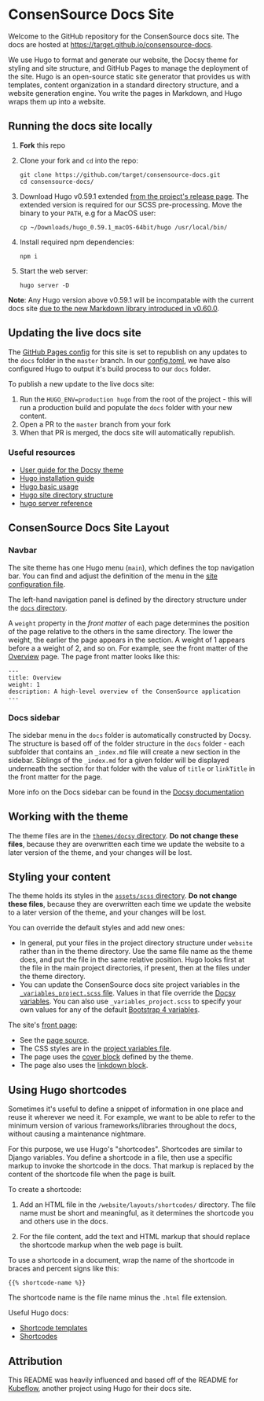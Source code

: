 # ConsenSource Docs Site

Welcome to the GitHub repository for the ConsenSource docs site. The docs are hosted at https://target.github.io/consensource-docs.

We use Hugo to format and generate our website, the Docsy theme for styling and site structure, and GitHub Pages to manage the deployment of the site. Hugo is an open-source static site generator that provides us with templates, content organization in a standard directory structure, and a website generation engine. You write the pages in Markdown, and Hugo wraps them up into a website.

## Running the docs site locally

1. **Fork** this repo
2. Clone your fork and `cd` into the repo:

   ```
   git clone https://github.com/target/consensource-docs.git
   cd consensource-docs/
   ```

3. Download Hugo v0.59.1 extended [from the project's release page](https://github.com/gohugoio/hugo/releases/tag/v0.59.1). The extended version is required for our SCSS pre-processing. Move the binary to your `PATH`, e.g for a MacOS user:
   ```
   cp ~/Downloads/hugo_0.59.1_macOS-64bit/hugo /usr/local/bin/
   ```
4. Install required npm dependencies:
   ```
   npm i
   ```
5. Start the web server:

   ```
   hugo server -D
   ```

**Note**: Any Hugo version above v0.59.1 will be incompatable with the current docs site [due to the new Markdown library introduced in v0.60.0](https://gohugo.io/news/0.60.0-relnotes/).

## Updating the live docs site

The [GitHub Pages config](https://github.com/target/consensource-docs/settings) for this site is set to republish on any updates to the `docs` folder in the `master` branch.
In our [config.toml](https://github.com/target/consensource-docs/blob/master/config.toml#L3), we have also configured Hugo to output it's build process to our `docs` folder.

To publish a new update to the live docs site:

1. Run the `HUGO_ENV=production hugo` from the root of the project - this will run a production build and populate the `docs` folder with your new content.
2. Open a PR to the `master` branch from your fork
3. When that PR is merged, the docs site will automatically republish.

### Useful resources

- [User guide for the Docsy theme](https://www.docsy.dev/docs/getting-started/)
- [Hugo installation guide](https://gohugo.io/getting-started/installing/)
- [Hugo basic usage](https://gohugo.io/getting-started/usage/)
- [Hugo site directory structure](https://gohugo.io/getting-started/directory-structure/)
- [hugo server reference](https://gohugo.io/commands/hugo_server/)

## ConsenSource Docs Site Layout

### Navbar

The site theme has one Hugo menu (`main`), which defines the top navigation bar.
You can find and adjust the definition of the menu in the [site configuration
file](https://github.com/target/consensource-docs/blob/master/config.toml).

The left-hand navigation panel is defined by the directory structure under
the
[`docs` directory](https://github.com/target/consensource-docs/tree/master/content/docs).

A `weight` property in the _front matter_ of each page determines the position
of the page relative to the others in the same directory. The lower the weight,
the earlier the page appears in the section. A weight of 1 appears before a
a weight of 2, and so on. For example, see the front matter of the
[Overview](https://github.com/target/consensource-docs/blob/master/content/docs/Overview/_index.md)
page. The page front matter looks like this:

```
---
title: Overview
weight: 1
description: A high-level overview of the ConsenSource application
---
```

### Docs sidebar

The sidebar menu in the `docs` folder is automatically constructed by Docsy. The structure is based off of the folder structure in the `docs` folder - each subfolder that contains
an `_index.md` file will create a new section in the sidebar. Siblings of the `_index.md` for a given folder will be displayed underneath the section for that folder with the value of `title` or
`linkTitle` in the front matter for the page.

More info on the Docs sidebar can be found in the [Docsy documentation](https://www.docsy.dev/docs/adding-content/content/#organizing-your-documentation)

## Working with the theme

The theme files are in the
[`themes/docsy` directory](https://github.com/target/consensource-docs/tree/master/themes/docsy).
**Do not change these files**, because they are overwritten each time we update
the website to a later version of the theme, and your changes will be lost.

## Styling your content

The theme holds its styles in the
[`assets/scss` directory](https://github.com/target/consensource-docs/tree/master/assets/scss).
**Do not change these files**, because they are overwritten each time we update
the website to a later version of the theme, and your changes will be lost.

You can override the default styles and add new ones:

- In general, put your files in the project directory structure under `website`
  rather than in the theme directory. Use the same file name as the theme does,
  and put the file in the same relative position. Hugo looks first at the file
  in the main project directories, if present, then at the files under the theme
  directory.
- You can update the ConsenSource docs site project variables in the
  [`_variables_project.scss` file](https://github.com/target/consensource-docs/blob/master/assets/scss/_variables_project.scss).
  Values in that file override the
  [Docsy variables](https://github.com/target/consensource-docs/blob/master/themes/docsy/assets/scss/_variables_project.scss).
  You can also use `_variables_project.scss` to specify your own values for any
  of the default
  [Bootstrap 4 variables](https://getbootstrap.com/docs/4.0/getting-started/theming/).

The site's [front page](https://www.example.org/):

- See the [page source](https://github.com/target/consensource-docs/blob/master/content/_index.html).
- The CSS styles are in the
  [project variables file](https://github.com/target/consensource-docs/blob/master/assets/scss/_variables_project.scss).
- The page uses the
  [cover block](https://www.docsy.dev/docs/adding-content/shortcodes/#blocks-cover)
  defined by the theme.
- The page also uses the
  [linkdown block](https://www.docsy.dev/docs/adding-content/shortcodes/#blocks-link-down).

## Using Hugo shortcodes

Sometimes it's useful to define a snippet of information in one place and reuse
it wherever we need it. For example, we want to be able to refer to the minimum
version of various frameworks/libraries throughout the docs, without
causing a maintenance nightmare.

For this purpose, we use Hugo's "shortcodes". Shortcodes are similar to Django
variables. You define a shortcode in a file, then use a specific markup to
invoke the shortcode in the docs. That markup is replaced by the content of the
shortcode file when the page is built.

To create a shortcode:

1. Add an HTML file in the `/website/layouts/shortcodes/` directory.
   The file name must be short and meaningful, as it determines the shortcode
   you and others use in the docs.

2. For the file content, add the text and HTML markup that should replace the
   shortcode markup when the web page is built.

To use a shortcode in a document, wrap the name of the shortcode in braces and
percent signs like this:

```
{{% shortcode-name %}}
```

The shortcode name is the file name minus the `.html` file extension.

Useful Hugo docs:

- [Shortcode templates](https://gohugo.io/templates/shortcode-templates/)
- [Shortcodes](https://gohugo.io/content-management/shortcodes/)

## Attribution

This README was heavily influenced and based off of the README for [Kubeflow](https://github.com/kubeflow/website), another project using Hugo for their docs site.
